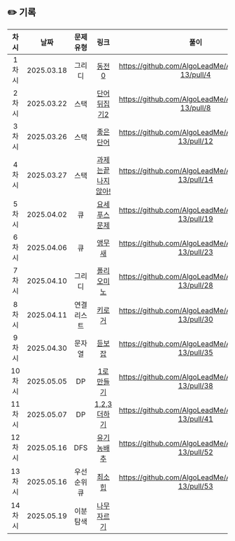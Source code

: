 ## ✏️ 기록   
 
 | 차시 |    날짜    | 문제유형 | 링크 | 풀이 |
 |:----:|:---------:|:----:|:-----:|:----:|
 | 1차시 | 2025.03.18 |  그리디  | [동전0](https://www.acmicpc.net/problem/11047)|https://github.com/AlgoLeadMe/AlgoLeadMe-13/pull/4|
 | 2차시 | 2025.03.22 |   스택   | [단어뒤집기2](https://www.acmicpc.net/problem/17413)|https://github.com/AlgoLeadMe/AlgoLeadMe-13/pull/8|
 | 3차시 | 2025.03.26 |   스택   | [좋은단어](https://www.acmicpc.net/problem/3986)|https://github.com/AlgoLeadMe/AlgoLeadMe-13/pull/12|
 | 4차시 | 2025.03.27 |   스택   | [과제는끝나지않아!](https://www.acmicpc.net/problem/17952)|https://github.com/AlgoLeadMe/AlgoLeadMe-13/pull/14|
 | 5차시 | 2025.04.02 |   큐    |  [요세푸스문제](https://www.acmicpc.net/problem/1158)|https://github.com/AlgoLeadMe/AlgoLeadMe-13/pull/19|
 | 6차시 | 2025.04.06 |   큐    | [앵무새](https://www.acmicpc.net/problem/14713)|https://github.com/AlgoLeadMe/AlgoLeadMe-13/pull/23|
 | 7차시 | 2025.04.10 |  그리디  | [폴리오미노](https://www.acmicpc.net/problem/1343)|https://github.com/AlgoLeadMe/AlgoLeadMe-13/pull/28|
| 8차시 | 2025.04.11 | 연결리스트| [키로거](https://www.acmicpc.net/problem/5397)|https://github.com/AlgoLeadMe/AlgoLeadMe-13/pull/30|
| 9차시 | 2025.04.30 | 문자열   | [듣보잡](https://www.acmicpc.net/problem/1764)|https://github.com/AlgoLeadMe/AlgoLeadMe-13/pull/35|
|10차시| 2025.05.05 |   DP  | [1로만들기](https://www.acmicpc.net/problem/1463)|https://github.com/AlgoLeadMe/AlgoLeadMe-13/pull/38|
|11차시| 2025.05.07 |  DP   | [1,2,3더하기](https://www.acmicpc.net/problem/9095)|https://github.com/AlgoLeadMe/AlgoLeadMe-13/pull/41|
|12차시| 2025.05.16 | DFS   | [유기농배추](https://www.acmicpc.net/problem/1012)|https://github.com/AlgoLeadMe/AlgoLeadMe-13/pull/52|
|13차시| 2025.05.16 |우선순위큐| [최소힙](https://www.acmicpc.net/problem/1927)|https://github.com/AlgoLeadMe/AlgoLeadMe-13/pull/53|
|14차시| 2025.05.19 |이분탐색| [나무자르기](https://www.acmicpc.net/problem/2805)||
